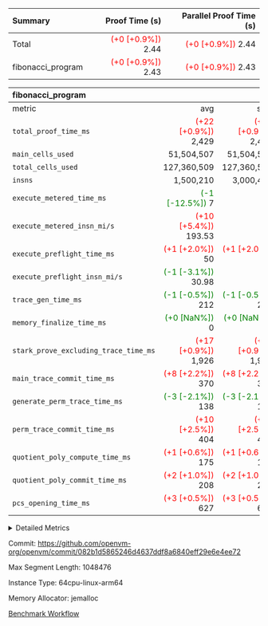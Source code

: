 | Summary | Proof Time (s) | Parallel Proof Time (s) |
|:---|---:|---:|
| Total | <span style='color: red'>(+0 [+0.9%])</span> 2.44 | <span style='color: red'>(+0 [+0.9%])</span> 2.44 |
| fibonacci_program | <span style='color: red'>(+0 [+0.9%])</span> 2.43 | <span style='color: red'>(+0 [+0.9%])</span> 2.43 |


| fibonacci_program |||||
|:---|---:|---:|---:|---:|
|metric|avg|sum|max|min|
| `total_proof_time_ms ` | <span style='color: red'>(+22 [+0.9%])</span> 2,429 | <span style='color: red'>(+22 [+0.9%])</span> 2,429 | <span style='color: red'>(+22 [+0.9%])</span> 2,429 | <span style='color: red'>(+22 [+0.9%])</span> 2,429 |
| `main_cells_used     ` |  51,504,507 |  51,504,507 |  51,504,507 |  51,504,507 |
| `total_cells_used    ` |  127,360,509 |  127,360,509 |  127,360,509 |  127,360,509 |
| `insns               ` |  1,500,210 |  3,000,420 |  1,500,210 |  1,500,210 |
| `execute_metered_time_ms` | <span style='color: green'>(-1 [-12.5%])</span> 7 | -          | -          | -          |
| `execute_metered_insn_mi/s` | <span style='color: red'>(+10 [+5.4%])</span> 193.53 | -          | <span style='color: red'>(+10 [+5.4%])</span> 193.53 | <span style='color: red'>(+10 [+5.4%])</span> 193.53 |
| `execute_preflight_time_ms` | <span style='color: red'>(+1 [+2.0%])</span> 50 | <span style='color: red'>(+1 [+2.0%])</span> 50 | <span style='color: red'>(+1 [+2.0%])</span> 50 | <span style='color: red'>(+1 [+2.0%])</span> 50 |
| `execute_preflight_insn_mi/s` | <span style='color: green'>(-1 [-3.1%])</span> 30.98 | -          | <span style='color: green'>(-1 [-3.1%])</span> 30.98 | <span style='color: green'>(-1 [-3.1%])</span> 30.98 |
| `trace_gen_time_ms   ` | <span style='color: green'>(-1 [-0.5%])</span> 212 | <span style='color: green'>(-1 [-0.5%])</span> 212 | <span style='color: green'>(-1 [-0.5%])</span> 212 | <span style='color: green'>(-1 [-0.5%])</span> 212 |
| `memory_finalize_time_ms` | <span style='color: green'>(+0 [NaN%])</span> 0 | <span style='color: green'>(+0 [NaN%])</span> 0 | <span style='color: green'>(+0 [NaN%])</span> 0 | <span style='color: green'>(+0 [NaN%])</span> 0 |
| `stark_prove_excluding_trace_time_ms` | <span style='color: red'>(+17 [+0.9%])</span> 1,926 | <span style='color: red'>(+17 [+0.9%])</span> 1,926 | <span style='color: red'>(+17 [+0.9%])</span> 1,926 | <span style='color: red'>(+17 [+0.9%])</span> 1,926 |
| `main_trace_commit_time_ms` | <span style='color: red'>(+8 [+2.2%])</span> 370 | <span style='color: red'>(+8 [+2.2%])</span> 370 | <span style='color: red'>(+8 [+2.2%])</span> 370 | <span style='color: red'>(+8 [+2.2%])</span> 370 |
| `generate_perm_trace_time_ms` | <span style='color: green'>(-3 [-2.1%])</span> 138 | <span style='color: green'>(-3 [-2.1%])</span> 138 | <span style='color: green'>(-3 [-2.1%])</span> 138 | <span style='color: green'>(-3 [-2.1%])</span> 138 |
| `perm_trace_commit_time_ms` | <span style='color: red'>(+10 [+2.5%])</span> 404 | <span style='color: red'>(+10 [+2.5%])</span> 404 | <span style='color: red'>(+10 [+2.5%])</span> 404 | <span style='color: red'>(+10 [+2.5%])</span> 404 |
| `quotient_poly_compute_time_ms` | <span style='color: red'>(+1 [+0.6%])</span> 175 | <span style='color: red'>(+1 [+0.6%])</span> 175 | <span style='color: red'>(+1 [+0.6%])</span> 175 | <span style='color: red'>(+1 [+0.6%])</span> 175 |
| `quotient_poly_commit_time_ms` | <span style='color: red'>(+2 [+1.0%])</span> 208 | <span style='color: red'>(+2 [+1.0%])</span> 208 | <span style='color: red'>(+2 [+1.0%])</span> 208 | <span style='color: red'>(+2 [+1.0%])</span> 208 |
| `pcs_opening_time_ms ` | <span style='color: red'>(+3 [+0.5%])</span> 627 | <span style='color: red'>(+3 [+0.5%])</span> 627 | <span style='color: red'>(+3 [+0.5%])</span> 627 | <span style='color: red'>(+3 [+0.5%])</span> 627 |



<details>
<summary>Detailed Metrics</summary>

|  | vm.create_initial_state_time_ms | keygen_time_ms | commit_exe_time_ms | app proof_time_ms |
| --- | --- | --- | --- |
|  | 0 | 218 | 5 | 2,478 | 

| group | vm.reset_state_time_ms | prove_segment_time_ms | memory_to_vec_partition_time_ms | insns | fri.log_blowup | execute_metered_time_ms | execute_metered_insn_mi/s | compute_user_public_values_proof_time_ms |
| --- | --- | --- | --- | --- | --- | --- | --- | --- |
| fibonacci_program | 0 | 2,429 | 8 | 1,500,210 | 1 | 7 | 193.53 | 39 | 

| group | air_name | quotient_deg | interactions | constraints |
| --- | --- | --- | --- | --- |
| fibonacci_program | AccessAdapterAir<16> | 2 | 5 | 12 | 
| fibonacci_program | AccessAdapterAir<2> | 2 | 5 | 12 | 
| fibonacci_program | AccessAdapterAir<32> | 2 | 5 | 12 | 
| fibonacci_program | AccessAdapterAir<4> | 2 | 5 | 12 | 
| fibonacci_program | AccessAdapterAir<8> | 2 | 5 | 12 | 
| fibonacci_program | BitwiseOperationLookupAir<8> | 2 | 2 | 4 | 
| fibonacci_program | MemoryMerkleAir<8> | 2 | 4 | 39 | 
| fibonacci_program | PersistentBoundaryAir<8> | 2 | 3 | 7 | 
| fibonacci_program | PhantomAir | 2 | 3 | 5 | 
| fibonacci_program | Poseidon2PeripheryAir<BabyBearParameters>, 1> | 2 | 1 | 286 | 
| fibonacci_program | ProgramAir | 1 | 1 | 4 | 
| fibonacci_program | RangeTupleCheckerAir<2> | 1 | 1 | 4 | 
| fibonacci_program | Rv32HintStoreAir | 2 | 18 | 28 | 
| fibonacci_program | VariableRangeCheckerAir | 1 | 1 | 4 | 
| fibonacci_program | VmAirWrapper<Rv32BaseAluAdapterAir, BaseAluCoreAir<4, 8> | 2 | 20 | 37 | 
| fibonacci_program | VmAirWrapper<Rv32BaseAluAdapterAir, LessThanCoreAir<4, 8> | 2 | 18 | 40 | 
| fibonacci_program | VmAirWrapper<Rv32BaseAluAdapterAir, ShiftCoreAir<4, 8> | 2 | 24 | 91 | 
| fibonacci_program | VmAirWrapper<Rv32BranchAdapterAir, BranchEqualCoreAir<4> | 2 | 11 | 20 | 
| fibonacci_program | VmAirWrapper<Rv32BranchAdapterAir, BranchLessThanCoreAir<4, 8> | 2 | 13 | 35 | 
| fibonacci_program | VmAirWrapper<Rv32CondRdWriteAdapterAir, Rv32JalLuiCoreAir> | 2 | 10 | 18 | 
| fibonacci_program | VmAirWrapper<Rv32JalrAdapterAir, Rv32JalrCoreAir> | 2 | 16 | 20 | 
| fibonacci_program | VmAirWrapper<Rv32LoadStoreAdapterAir, LoadSignExtendCoreAir<4, 8> | 2 | 18 | 33 | 
| fibonacci_program | VmAirWrapper<Rv32LoadStoreAdapterAir, LoadStoreCoreAir<4> | 2 | 17 | 40 | 
| fibonacci_program | VmAirWrapper<Rv32MultAdapterAir, DivRemCoreAir<4, 8> | 2 | 25 | 84 | 
| fibonacci_program | VmAirWrapper<Rv32MultAdapterAir, MulHCoreAir<4, 8> | 2 | 24 | 31 | 
| fibonacci_program | VmAirWrapper<Rv32MultAdapterAir, MultiplicationCoreAir<4, 8> | 2 | 19 | 19 | 
| fibonacci_program | VmAirWrapper<Rv32RdWriteAdapterAir, Rv32AuipcCoreAir> | 2 | 12 | 14 | 
| fibonacci_program | VmConnectorAir | 2 | 5 | 11 | 

| group | air_name | segment | rows | prep_cols | perm_cols | main_cols | cells |
| --- | --- | --- | --- | --- | --- | --- | --- |
| fibonacci_program | AccessAdapterAir<8> | 0 | 128 |  | 16 | 17 | 4,224 | 
| fibonacci_program | BitwiseOperationLookupAir<8> | 0 | 65,536 | 3 | 8 | 2 | 655,360 | 
| fibonacci_program | MemoryMerkleAir<8> | 0 | 512 |  | 16 | 32 | 24,576 | 
| fibonacci_program | PersistentBoundaryAir<8> | 0 | 128 |  | 12 | 20 | 4,096 | 
| fibonacci_program | PhantomAir | 0 | 1 |  | 12 | 6 | 18 | 
| fibonacci_program | Poseidon2PeripheryAir<BabyBearParameters>, 1> | 0 | 256 |  | 8 | 300 | 78,848 | 
| fibonacci_program | ProgramAir | 0 | 8,192 |  | 8 | 10 | 147,456 | 
| fibonacci_program | RangeTupleCheckerAir<2> | 0 | 524,288 | 2 | 8 | 1 | 4,718,592 | 
| fibonacci_program | Rv32HintStoreAir | 0 | 4 |  | 44 | 32 | 304 | 
| fibonacci_program | VariableRangeCheckerAir | 0 | 262,144 | 2 | 8 | 1 | 2,359,296 | 
| fibonacci_program | VmAirWrapper<Rv32BaseAluAdapterAir, BaseAluCoreAir<4, 8> | 0 | 1,048,576 |  | 52 | 36 | 92,274,688 | 
| fibonacci_program | VmAirWrapper<Rv32BaseAluAdapterAir, LessThanCoreAir<4, 8> | 0 | 524,288 |  | 40 | 37 | 40,370,176 | 
| fibonacci_program | VmAirWrapper<Rv32BranchAdapterAir, BranchEqualCoreAir<4> | 0 | 262,144 |  | 28 | 26 | 14,155,776 | 
| fibonacci_program | VmAirWrapper<Rv32BranchAdapterAir, BranchLessThanCoreAir<4, 8> | 0 | 8 |  | 32 | 32 | 512 | 
| fibonacci_program | VmAirWrapper<Rv32CondRdWriteAdapterAir, Rv32JalLuiCoreAir> | 0 | 131,072 |  | 28 | 18 | 6,029,312 | 
| fibonacci_program | VmAirWrapper<Rv32JalrAdapterAir, Rv32JalrCoreAir> | 0 | 16 |  | 36 | 28 | 1,024 | 
| fibonacci_program | VmAirWrapper<Rv32LoadStoreAdapterAir, LoadStoreCoreAir<4> | 0 | 128 |  | 52 | 41 | 11,904 | 
| fibonacci_program | VmAirWrapper<Rv32RdWriteAdapterAir, Rv32AuipcCoreAir> | 0 | 16 |  | 28 | 20 | 768 | 
| fibonacci_program | VmConnectorAir | 0 | 2 | 1 | 16 | 5 | 42 | 

| group | segment | trace_gen_time_ms | total_proof_time_ms | total_cells_used | total_cells | system_trace_gen_time_ms | stark_prove_excluding_trace_time_ms | single_trace_gen_time_ms | quotient_poly_compute_time_ms | quotient_poly_commit_time_ms | perm_trace_commit_time_ms | pcs_opening_time_ms | memory_to_vec_partition_time_ms | memory_finalize_time_ms | main_trace_commit_time_ms | main_cells_used | insns | generate_perm_trace_time_ms | execute_preflight_time_ms | execute_preflight_insn_mi/s |
| --- | --- | --- | --- | --- | --- | --- | --- | --- | --- | --- | --- | --- | --- | --- | --- | --- | --- | --- | --- | --- |
| fibonacci_program | 0 | 212 | 2,429 | 127,360,509 | 160,836,972 | 212 | 1,926 | 0 | 175 | 208 | 404 | 627 | 7 | 0 | 370 | 51,504,507 | 1,500,210 | 138 | 50 | 30.98 | 

| group | segment | trace_height_constraint | weighted_sum | threshold |
| --- | --- | --- | --- | --- |
| fibonacci_program | 0 | 0 | 3,932,510 | 2,013,265,921 | 
| fibonacci_program | 0 | 1 | 10,749,336 | 2,013,265,921 | 
| fibonacci_program | 0 | 2 | 1,966,255 | 2,013,265,921 | 
| fibonacci_program | 0 | 3 | 10,749,404 | 2,013,265,921 | 
| fibonacci_program | 0 | 4 | 1,664 | 2,013,265,921 | 
| fibonacci_program | 0 | 5 | 640 | 2,013,265,921 | 
| fibonacci_program | 0 | 6 | 7,209,084 | 2,013,265,921 | 
| fibonacci_program | 0 | 7 |  | 2,013,265,921 | 
| fibonacci_program | 0 | 8 | 35,534,845 | 2,013,265,921 | 

</details>


Commit: https://github.com/openvm-org/openvm/commit/082b1d5865246d4637ddf8a6840eff29e6e4ee72

Max Segment Length: 1048476

Instance Type: 64cpu-linux-arm64

Memory Allocator: jemalloc

[Benchmark Workflow](https://github.com/openvm-org/openvm/actions/runs/16952098778)
